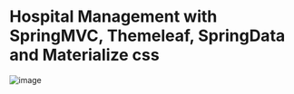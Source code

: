 # Hospital Management with SpringMVC, Themeleaf, SpringData and Materialize css

![image](https://user-images.githubusercontent.com/85403056/231615301-00816d72-dfbc-4c4e-86b2-2c59f2499249.png)
